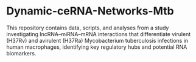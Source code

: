 # Dynamic-ceRNA-Networks-Mtb
This repository contains data, scripts, and analyses from a study investigating lncRNA–miRNA–mRNA interactions that differentiate virulent (H37Rv) and avirulent (H37Ra) Mycobacterium tuberculosis infections in human macrophages, identifying key regulatory hubs and potential RNA biomarkers.
